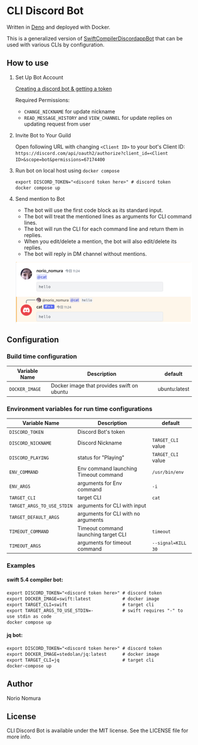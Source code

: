 # CLI Discord Bot

Written in [Deno](https://deno.land) and deployed with Docker.

This is a generalized version of [SwiftCompilerDiscordappBot](https://github.com/norio-nomura/SwiftCompilerDiscordappBot) that can be used with various CLIs by configuration.

## How to use

1. Set Up Bot Account

   [Creating a discord bot & getting a token](https://github.com/reactiflux/discord-irc/wiki/Creating-a-discord-bot-&-getting-a-token)

   Required Permissions:

   - `CHANGE_NICKNAME` for update nickname
   - `READ_MESSAGE_HISTORY` and `VIEW_CHANNEL` for update replies on updating
     request from user

2. Invite Bot to Your Guild

   Open following URL with changing `<Client ID>` to your bot's Client ID:
   `https://discord.com/api/oauth2/authorize?client_id=<Client ID>&scope=bot&permissions=67174400`

3. Run bot on local host using `docker compose`
   ```terminal.sh-session
   export DISCORD_TOKEN="<discord token here>" # discord token
   docker compose up
   ```

4. Send mention to Bot

   - The bot will use the first code block as its standard input.
   - The bot will treat the mentioned lines as arguments for CLI command lines.
   - The bot will run the CLI for each command line and return them in replies.
   - When you edit/delete a mention, the bot will also edit/delete its replies.
   - The bot will reply in DM channel without mentions.

   ![screenshot](screenshot.png)

## Configuration

### Build time configuration

| Variable Name  | Description                                | default       |
| -------------- | ------------------------------------------ | ------------- |
| `DOCKER_IMAGE` | Docker image that provides swift on ubuntu | ubuntu:latest |

### Environment variables for run time configurations

| Variable Name              | Description                           | default            |
| -------------------------- | ------------------------------------- | ------------------ |
| `DISCORD_TOKEN`            | Discord Bot's token                   |                    |
| `DISCORD_NICKNAME`         | Discord Nickname                      | `TARGET_CLI` value |
| `DISCORD_PLAYING`          | status for "Playing"                  | `TARGET_CLI` value |
| `ENV_COMMAND`              | Env command launching Timeout command | `/usr/bin/env`     |
| `ENV_ARGS`                 | arguments for Env command             | `-i`               |
| `TARGET_CLI`               | target CLI                            | `cat`              |
| `TARGET_ARGS_TO_USE_STDIN` | arguments for CLI with input          |                    |
| `TARGET_DEFAULT_ARGS`      | arguments for CLI with no arguments   |                    |
| `TIMEOUT_COMMAND`          | Timeout command launching target CLI  | `timeout`          |
| `TIMEOUT_ARGS`             | arguments for timeout command         | `--signal=KILL 30` |

### Examples

#### swift 5.4 compiler bot:

```terminal.sh-session
export DISCORD_TOKEN="<discord token here>" # discord token
export DOCKER_IMAGE=swift:latest            # docker image
export TARGET_CLI=swift                     # target cli
export TARGET_ARGS_TO_USE_STDIN=-           # swift requires "-" to use stdin as code
docker compose up
```

#### jq bot:

```terminal.sh-session
export DISCORD_TOKEN="<discord token here>" # discord token
export DOCKER_IMAGE=stedolan/jq:latest      # docker image
export TARGET_CLI=jq                        # target cli
docker-compose up
```

## Author

Norio Nomura

## License

CLI Discord Bot is available under the MIT license. See the LICENSE file for
more info.

